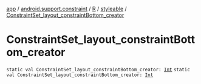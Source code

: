 [app](../../../index.md) / [android.support.constraint](../../index.md) / [R](../index.md) / [styleable](index.md) / [ConstraintSet_layout_constraintBottom_creator](.)

# ConstraintSet_layout_constraintBottom_creator

`static val ConstraintSet_layout_constraintBottom_creator: `[`Int`](https://kotlinlang.org/api/latest/jvm/stdlib/kotlin/-int/index.html)
`static val ConstraintSet_layout_constraintBottom_creator: `[`Int`](https://kotlinlang.org/api/latest/jvm/stdlib/kotlin/-int/index.html)